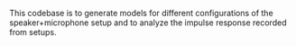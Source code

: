 This codebase is to generate models for different configurations of the speaker+microphone setup and to analyze the impulse response recorded from setups.